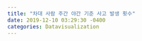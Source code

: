 ```yaml
---
title: "차대 사람 주간 야간 기준 사고 발생 횟수"
date: 2019-12-10 03:29:30 -0400
categories: Datavisualization
---
```

<html>
  <head>
    <script type="text/javascript" src="https://www.gstatic.com/charts/loader.js"></script>
    <script type="text/javascript">
      google.charts.load('current', {'packages':['bar']});
      google.charts.setOnLoadCallback(drawChart);

      function drawChart() {
        var data = google.visualization.arrayToDataTable([
          ['발생시각', '사고 횟수', '사상자수'],
          ['주간', 555, 602],
          ['야간', 881, 996],
        ]);

        var options = {
          chart: {
            title: '교통사고 발생 시각',
            subtitle: '주간,야간를 기준으로',
          }
        };

        var chart = new google.charts.Bar(document.getElementById('columnchart_material'));

        chart.draw(data, google.charts.Bar.convertOptions(options));
      }
    </script>
  </head>
  <body>
    <div id="columnchart_material" style="width: 800px; height: 500px;"></div>
  </body>
</html>
